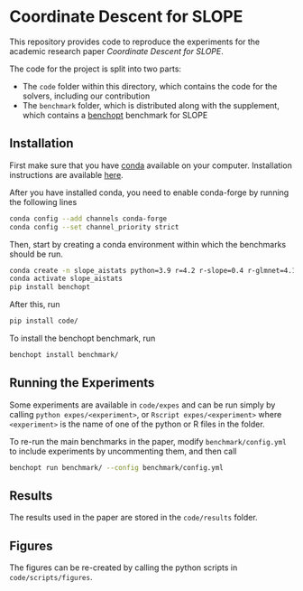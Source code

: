 # Coordinate Descent for SLOPE

This repository provides code to reproduce the experiments for the academic research paper *Coordinate Descent for SLOPE*.

The code for the project is split into two parts:

- The `code` folder within this directory, which contains the code for the
  solvers, including our contribution
- The `benchmark` folder, which is distributed along with the supplement, which
  contains a [benchopt](https://benchopt.github.io/) benchmark for SLOPE


## Installation

First make sure that you have
[conda](https://conda.io/projects/conda/en/latest/index.html) available on your
computer. Installation instructions are available
[here](https://conda.io/projects/conda/en/latest/user-guide/install/).

After you have installed conda, you need to enable conda-forge by running the
following lines

```bash
conda config --add channels conda-forge
conda config --set channel_priority strict
```

Then, start by creating a conda environment within which the benchmarks should
be run.

```bash
conda create -n slope_aistats python=3.9 r=4.2 r-slope=0.4 r-glmnet=4.1
conda activate slope_aistats
pip install benchopt
```

After this, run

```bash
pip install code/
```

To install the benchopt benchmark, run

```bash
benchopt install benchmark/
```

## Running the Experiments

Some experiments are available in `code/expes` and can be run simply by calling
`python expes/<experiment>`, or `Rscript expes/<experiment>` where
`<experiment>` is the name of one of the python or R files in the folder. 

To re-run the main benchmarks in the paper, modify `benchmark/config.yml` to
include experiments by uncommenting them, and then call

```bash
benchopt run benchmark/ --config benchmark/config.yml
```

## Results

The results used in the paper are stored in the `code/results` folder.

## Figures

The figures can be re-created by calling the python scripts in
`code/scripts/figures`.
